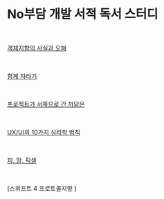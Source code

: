 
# No부담 개발 서적 독서 스터디

<br>
 
[객체지향의 사실과 오해](https://github.com/jeehge/Study/tree/master/BookStudy/%EA%B0%9D%EC%B2%B4%EC%A7%80%ED%96%A5%EC%9D%98%EC%82%AC%EC%8B%A4%EA%B3%BC%EC%98%A4%ED%95%B4)

<br>

[함께 자라기](https://github.com/jeehge/Study/tree/master/BookStudy/%ED%95%A8%EA%BB%98%EC%9E%90%EB%9D%BC%EA%B8%B0)

<br>

[프로젝트가 서쪽으로 간 까닭은](https://github.com/jeehge/Study/tree/master/BookStudy/%ED%94%84%EB%A1%9C%EC%A0%9D%ED%8A%B8%EA%B0%80%EC%84%9C%EC%AA%BD%EC%9C%BC%EB%A1%9C%EA%B0%84%EA%B9%8C%EB%8B%AD%EC%9D%80)

<br>

[UX/UI의 10가지 심리학 법칙](https://github.com/jeehge/Study/tree/master/BookStudy/UX:UI%EC%9D%9810%EA%B0%80%EC%A7%80%EC%8B%AC%EB%A6%AC%ED%95%99%EB%B2%95%EC%B9%99)


<br>

[피, 땀, 픽셀](https://github.com/jeehge/Study/tree/master/BookStudy/%ED%94%BC%EB%95%80%ED%94%BD%EC%85%80)

<br>

[스위프트 4 프로토콜지향 ]


